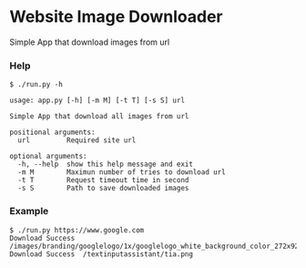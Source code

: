 # Website Image Downloader
Simple App that download images from url


### Help
```
$ ./run.py -h

usage: app.py [-h] [-m M] [-t T] [-s S] url

Simple App that download all images from url

positional arguments:
  url         Required site url

optional arguments:
  -h, --help  show this help message and exit
  -m M        Maximun number of tries to download url
  -t T        Request timeout time in second
  -s S        Path to save downloaded images
```

### Example
```
$ ./run.py https://www.google.com
Download Success  /images/branding/googlelogo/1x/googlelogo_white_background_color_272x92dp.png
Download Success  /textinputassistant/tia.png
```